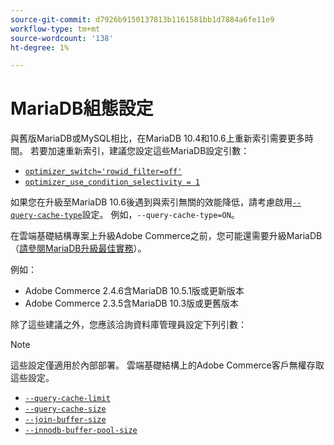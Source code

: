 ```yaml
---
source-git-commit: d7926b9150137813b1161581bb1d7884a6fe11e9
workflow-type: tm+mt
source-wordcount: '138'
ht-degree: 1%

---
```

# MariaDB組態設定

與舊版MariaDB或MySQL相比，在MariaDB 10.4和10.6上重新索引需要更多時間。 若要加速重新索引，建議您設定這些MariaDB設定引數：

* [`optimizer_switch='rowid_filter=off'`](https://mariadb.com/kb/en/optimizer-switch/)
* [`optimizer_use_condition_selectivity = 1`](https://mariadb.com/products/skysql/docs/reference/es/system-variables/optimizer_use_condition_selectivity/)

如果您在升級至MariaDB 10.6後遇到與索引無關的效能降低，請考慮啟用[`--query-cache-type`](https://mariadb.com/kb/en/server-system-variables/#query_cache_type)設定。 例如，`--query-cache-type=ON`。

在雲端基礎結構專案上升級Adobe Commerce之前，您可能還需要升級MariaDB （[請參閱MariaDB升級最佳實務](../implementation-playbook/best-practices/maintenance/mariadb-upgrade.md)）。

例如：

* Adobe Commerce 2.4.6含MariaDB 10.5.1版或更新版本
* Adobe Commerce 2.3.5含MariaDB 10.3版或更舊版本

除了這些建議之外，您應該洽詢資料庫管理員設定下列引數：

>[!NOTE]
>
>這些設定僅適用於內部部署。 雲端基礎結構上的Adobe Commerce客戶無權存取這些設定。

* [`--query-cache-limit`](https://mariadb.com/kb/en/server-system-variables/#query_cache_limit)
* [`--query-cache-size`](https://mariadb.com/kb/en/server-system-variables/#query_cache_size)
* [`--join-buffer-size`](https://mariadb.com/kb/en/server-system-variables/#join_buffer_size)
* [`--innodb-buffer-pool-size`](https://mariadb.com/kb/en/innodb-buffer-pool/#innodb_buffer_pool_size)
